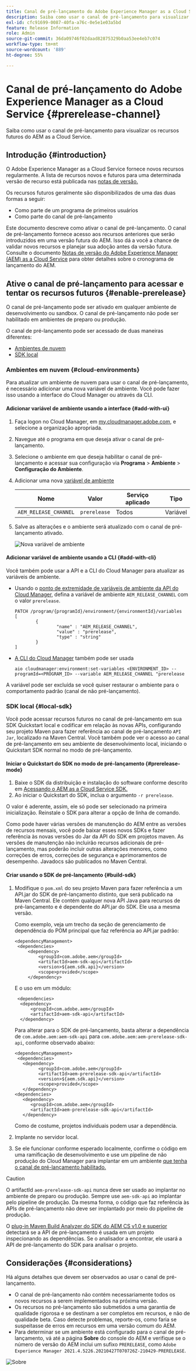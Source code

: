 ```yaml
---
title: Canal de pré-lançamento do Adobe Experience Manager as a Cloud Service
description: Saiba como usar o canal de pré-lançamento para visualizar os recursos futuros do AEM as a Cloud Service.
exl-id: cfc91699-0087-40fa-a76c-0e5e1e03a5bd
feature: Release Information
role: Admin
source-git-commit: 36da09746f02daad82875329b0aa53ee4eb7c074
workflow-type: tm+mt
source-wordcount: '889'
ht-degree: 55%

---
```



# Canal de pré-lançamento do Adobe Experience Manager as a Cloud Service {#prerelease-channel}

Saiba como usar o canal de pré-lançamento para visualizar os recursos futuros do AEM as a Cloud Service.

## Introdução {#introduction}

O Adobe Experience Manager as a Cloud Service fornece novos recursos regularmente. A lista de recursos novos e futuros para uma determinada versão de recurso está publicada nas [notas de versão.](/help/release-notes/release-notes-cloud/release-notes-current.md)

Os recursos futuros geralmente são disponibilizados de uma das duas formas a seguir:

* Como parte de um programa de primeiros usuários
* Como parte do canal de pré-lançamento

Este documento descreve como ativar o canal de pré-lançamento. O canal de pré-lançamento fornece acesso aos recursos anteriores que serão introduzidos em uma versão futura do AEM. Isso dá a você a chance de validar novos recursos e planejar sua adoção antes da versão futura. Consulte o documento [Notas de versão do Adobe Experience Manager (AEM) as a Cloud Service](/help/release-notes/home.md) para obter detalhes sobre o cronograma de lançamento do AEM.

## Ative o canal de pré-lançamento para acessar e tentar os recursos futuros {#enable-prerelease}

O canal de pré-lançamento pode ser ativado em qualquer ambiente de desenvolvimento ou sandbox. O canal de pré-lançamento não pode ser habilitado em ambientes de preparo ou produção.

O canal de pré-lançamento pode ser acessado de duas maneiras diferentes:

* [Ambientes de nuvem](#cloud-environments)
* [SDK local](#local-sdk)

### Ambientes em nuvem {#cloud-environments}

Para atualizar um ambiente de nuvem para usar o canal de pré-lançamento, é necessário adicionar uma nova variável de ambiente. Você pode fazer isso usando a interface do Cloud Manager ou através da CLI.

#### Adicionar variável de ambiente usando a interface {#add-with-ui}

1. Faça logon no Cloud Manager, em [my.cloudmanager.adobe.com](https://my.cloudmanager.adobe.com/), e selecione a organização apropriada.

1. Navegue até o programa em que deseja ativar o canal de pré-lançamento.

1. Selecione o ambiente em que deseja habilitar o canal de pré-lançamento e acessar sua configuração via **Programa** > **Ambiente** > **Configuração do Ambiente**.

1. Adicionar uma nova [variável de ambiente](/help/implementing/cloud-manager/environment-variables.md)

   | Nome | Valor | Serviço aplicado | Tipo |
   |------|-------|-----------------|------|
   | `AEM_RELEASE_CHANNEL` | `prerelease` | Todos | Variável |

1. Salve as alterações e o ambiente será atualizado com o canal de pré-lançamento ativado.

   ![Nova variável de ambiente](assets/env-configuration-prerelease.png)

#### Adicionar variável de ambiente usando a CLI {#add-with-cli}

Você também pode usar a API e a CLI do Cloud Manager para atualizar as variáveis de ambiente.

* Usando o [ponto de extremidade de variáveis de ambiente da API do Cloud Manager](https://developer.adobe.com/experience-cloud/cloud-manager/reference/api/#operation/patchEnvironmentVariables), defina a variável de ambiente `AEM_RELEASE_CHANNEL` com o valor `prerelease`.

  ```text
  PATCH /program/{programId}/environment/{environmentId}/variables
  [
          {
                  "name" : "AEM_RELEASE_CHANNEL",
                  "value" : "prerelease",
                  "type" : "string"
          }
  ]
  ```

* [A CLI do Cloud Manager](https://github.com/adobe/aio-cli-plugin-cloudmanager#aio-cloudmanagerset-environment-variables-environmentid) também pode ser usada

  ```shell
  aio cloudmanager:environment:set-variables <ENVIRONMENT_ID> --programId=<PROGRAM_ID> --variable AEM_RELEASE_CHANNEL "prerelease
  ```

A variável pode ser excluída se você quiser restaurar o ambiente para o comportamento padrão (canal de não pré-lançamento).

### SDK local {#local-sdk}

Você pode acessar recursos futuros no canal de pré-lançamento em sua SDK Quickstart local e codificar em relação às novas APIs, configurando seu projeto Maven para fazer referência ao canal de pré-lançamento `API Jar`, localizado na Maven Central. Você também pode ver o acesso ao canal de pré-lançamento em seu ambiente de desenvolvimento local, iniciando o Quickstart SDK normal no modo de pré-lançamento.

#### Iniciar o Quickstart do SDK no modo de pré-lançamento {#prerelease-mode}

1. Baixe o SDK da distribuição e instalação do software conforme descrito em [Acessando o AEM as a Cloud Service SDK.](/help/implementing/developing/introduction/aem-as-a-cloud-service-sdk.md)
1. Ao iniciar o Quickstart do SDK, inclua o argumento `-r prerelease`.

O valor é aderente, assim, ele só pode ser selecionado na primeira inicialização. Reinstale o SDK para alterar a opção de linha de comando.

Como pode haver várias versões de manutenção do AEM entre as versões de recursos mensais, você pode baixar esses novos SDKs e fazer referência às novas versões do Jar da API do SDK em projetos maven. As versões de manutenção não incluirão recursos adicionais de pré-lançamento, mas poderão incluir outras alterações menores, como correções de erros, correções de segurança e aprimoramentos de desempenho.
Javadocs são publicados no Maven Central.

#### Criar usando o SDK de pré-lançamento {#build-sdk}

1. Modifique o `pom.xml` do seu projeto Maven para fazer referência a um API.jar do SDK de pré-lançamento distinto, que será publicado na Maven Central. Ele contém qualquer nova API Java para recursos de pré-lançamento e é dependente do API.jar do SDK. Ele usa a mesma versão.

   Como exemplo, veja um trecho da seção de gerenciamento de dependência do POM principal que faz referência ao API.jar padrão:

   ```
   <dependencyManagement>
    <dependencies>
        <dependency>
            <groupId>com.adobe.aem</groupId>
            <artifactId>aem-sdk-api</artifactId>
            <version>${aem.sdk.api}</version>
            <scope>provided</scope>
        </dependency>
   ```

   E o uso em um módulo:

   ```
    <dependencies>
     <dependency>
         <groupId>com.adobe.aem</groupId>
         <artifactId>aem-sdk-api</artifactId>
     </dependency>
   ```

   Para alterar para o SDK de pré-lançamento, basta alterar a dependência de `com.adobe.aem:aem-sdk-api` para `com.adobe.aem:aem-prerelease-sdk-api`, conforme observado abaixo:

   ```
   <dependencyManagement>
    <dependencies>
      <dependency>
            <groupId>com.adobe.aem</groupId>
            <artifactId>aem-prerelease-sdk-api</artifactId>
            <version>${aem.sdk.api}</version>
            <scope>provided</scope>
      </dependency>
   <dependencies>
      <dependency>
         <groupId>com.adobe.aem</groupId>
         <artifactId>aem-prerelease-sdk-api</artifactId>
      </dependency>
   ```

   Como de costume, projetos individuais podem usar a dependência.

1. Implante no servidor local.

1. Se ele funcionar conforme esperado localmente, confirme o código em uma ramificação de desenvolvimento e use um pipeline de não produção do Cloud Manager para implantar em um ambiente [que tenha o canal de pré-lançamento habilitado.](#cloud-environments)

>[!CAUTION]
> 
> O artifactId `aem-prerelease-sdk-api` nunca deve ser usado ao implantar no ambiente de preparo ou produção. Sempre use `aem-sdk-api` ao implantar pelo pipeline de produção. Da mesma forma, o código que faz referência às APIs de pré-lançamento não deve ser implantado por meio do pipeline de produção.

O [plug-in Maven Build Analyzer do SDK do AEM CS v1.0 e superior](https://experienceleague.adobe.com/docs/experience-manager-core-components/using/developing/archetype/build-analyzer-maven-plugin.html?lang=pt-BR#developing) detectará se a API de pré-lançamento é usada em um projeto inspecionando as dependências. Se o analisador a encontrar, ele usará a API de pré-lançamento do SDK para analisar o projeto.

## Considerações {#considerations}

Há alguns detalhes que devem ser observados ao usar o canal de pré-lançamento.

* O canal de pré-lançamento não contém necessariamente todos os novos recursos a serem implementados na próxima versão.
* Os recursos no pré-lançamento são submetidos a uma garantia de qualidade rigorosa e se destinam a ser completos em recursos, e não de qualidade beta. Caso detecte problemas, reporte-os, como faria se suspeitasse de erros em recursos em uma versão comum do AEM.
* Para determinar se um ambiente está configurado para o canal de pré-lançamento, vá até a página **Sobre** do console do AEM e verifique se o número de versão do AEM inclui um sufixo `PRERELEASE`, como `Adobe Experience Manager 2021.4.5226.20210427T070726Z-210429-PRERELEASE`.

![Sobre](/help/release-notes/assets/about.png)
